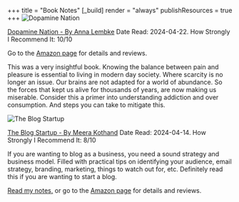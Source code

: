 +++
title = "Book Notes"
[_build]
  render = "always"
  publishResources = true
+++
![Dopamine Nation](https://m.media-amazon.com/images/I/91lcJzqYNtL._SL1500_.jpg?classes=inline&height=175px)

[Dopamine Nation  - By Anna Lembke](Dopamine_Nation)
Date Read: 2024-04-22. How Strongly I Recommend It: 10/10

Go to the [Amazon page](https://www.amazon.com/Dopamine-Nation-Finding-Balance-Indulgence/dp/1524746746/ref=tmm_pap_swatch_0?_encoding=UTF8&dib_tag=se&dib=eyJ2IjoiMSJ9.CbGRT43DDyCX0BQVGMrdXbxl4RHGuckIx-_lae2ha3aCLsP5rrupkhMNHIMWvSJSLvVvmxicIad61tvFjK0S23bIb6vuvBfBCMA9EnQWDK7411Lox_5c4qrrAJk5YWqmTvQc_rwbb44qwolvF51WiR93E2tXE5fvjhd8epOF-4jXZJc0nZ66NxOun1UQUoeLl1eszAUbMk0oObXKl2XLY-YHpVaoGPdAw3QE5Lm5hkY.UBLZKp4ivcCTLvVZIZleBbdfZ0jAKt2py70jyL_jW-Q&qid=1714996664&sr=8-1) for details and reviews.

This was a very insightful book. Knowing the balance between pain and pleasure is essential to living in modern day society. Where scarcity is no longer an issue. Our brains are not adapted for a world of abundance. So the forces that kept us alive for thousands of years, are now making us miserable. Consider this a primer into understanding addiction and over consumption. And steps you can take to mitigate this. 

![The Blog Startup](https://m.media-amazon.com/images/I/61Lm6P0rPsL._SL1360_.jpg?classes=inline&height=175px)

[The Blog Startup - By Meera Kothand](The_Blog_Startup.md)
Date Read: 2024-04-14. How Strongly I Recommend It: 8/10

If you are wanting to blog as a business, you need a sound strategy and business model. Filled with practical tips on identifying your audience, email strategy, branding, marketing, things to watch out for, etc. Definitely read this if you are wanting to start a blog.

[Read my notes,](The_Blog_Startup.md) or go to the [Amazon page](https://www.amazon.com/Blog-Startup-Strategies-Exponentially-Bucketloads/dp/1661494315/ref=sr_1_1?crid=3I1M4WOL8NYSO&dib=eyJ2IjoiMSJ9.gF0lNhOVfTY2fdzJBT6nok8i4N8T5o5Fj6sn_sXzzchzgnjswI_1_Uqjs2NmxB-Xz3Dn9_pe2Ux_f3VrejzLD9ZP2idqOjR3Bg64MVkh8Q1lR0Qg5slEkJqBYZ9GaZCJa7bnT47aKm52_Il_nVV5T_w5cf8WDggqX5Oz4Ks9EJx-Ft3xClVQBD6cjQtW9r9rpheBZD7Ts880kgPBWq301JwHzLhxf1seXxdhJq7Vnzs.LxQPqBwwGIcwnu4BlBqH37IghuenH8dMLlqL8qUuxJk&dib_tag=se&keywords=the+blog+startup&qid=1713092862&sprefix=the+blog+startup%2Caps%2C144&sr=8-1) for details and reviews.

